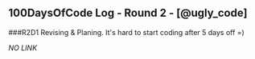 ## 100DaysOfCode Log - Round 2 - [@ugly_code]

###R2D1
Revising & Planing. It's hard to start coding after 5 days off =)

*NO LINK*